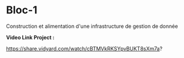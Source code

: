 # Bloc-1
Construction et alimentation d'une infrastructure de gestion de donnée

__Video Link Project :__

https://share.vidyard.com/watch/cBTMVkRKSYpvBUKT8sXm7a?

